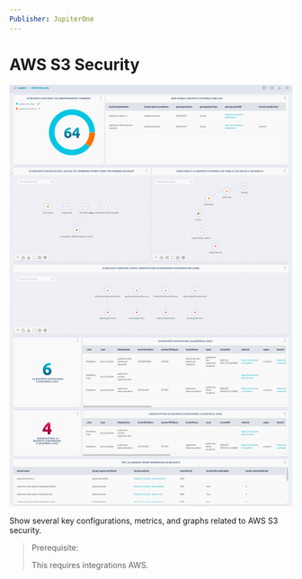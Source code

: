```yaml
---
Publisher: JupiterOne
---
```


# AWS S3 Security

![sample-screenshot](board.png)

Show several key configurations, metrics, and graphs related to AWS S3 security.

> Prerequisite: 
>
> This requires integrations AWS.

